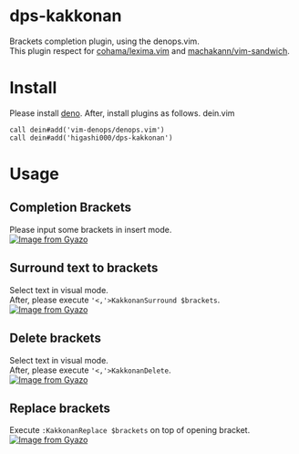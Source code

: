 # dps-kakkonan
Brackets completion plugin, using the denops.vim.<br>
This plugin respect for [cohama/lexima.vim](https://github.com/cohama/lexima.vim) and [machakann/vim-sandwich](https://github.com/machakann/vim-sandwich).<br>

# Install
Please install [deno](https://deno.land/).
After, install plugins as follows.
dein.vim
```
call dein#add('vim-denops/denops.vim')
call dein#add('higashi000/dps-kakkonan')
```

# Usage
## Completion Brackets
Please input some brackets in insert mode.<br>
[![Image from Gyazo](https://i.gyazo.com/977511c3215785e40f41329fdabb5bb4.gif)](https://gyazo.com/977511c3215785e40f41329fdabb5bb4)

## Surround text to brackets
Select text in visual mode.<br>
After, please execute `'<,'>KakkonanSurround $brackets`.<br>
[![Image from Gyazo](https://i.gyazo.com/5a26d3728eab1dadf90b6c15a6aea632.gif)](https://gyazo.com/5a26d3728eab1dadf90b6c15a6aea632)

## Delete brackets
Select text in visual mode.<br>
After, please execute `'<,'>KakkonanDelete`.<br>
[![Image from Gyazo](https://i.gyazo.com/8fd7611abd5748bcdf5da53b443eacd3.gif)](https://gyazo.com/8fd7611abd5748bcdf5da53b443eacd3)

## Replace brackets
Execute `:KakkonanReplace $brackets` on top of opening bracket.<br>
[![Image from Gyazo](https://i.gyazo.com/156df2a8b5b77ff5c75163b35f6dde56.gif)](https://gyazo.com/156df2a8b5b77ff5c75163b35f6dde56)
